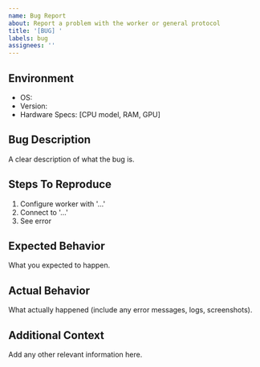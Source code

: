 ```yaml
---
name: Bug Report
about: Report a problem with the worker or general protocol 
title: '[BUG] '
labels: bug
assignees: ''
---
```


## Environment
- OS: 
- Version: 
- Hardware Specs: [CPU model, RAM, GPU]

## Bug Description
A clear description of what the bug is.

## Steps To Reproduce
1. Configure worker with '...'
2. Connect to '...'
3. See error

## Expected Behavior
What you expected to happen.

## Actual Behavior
What actually happened (include any error messages, logs, screenshots).

## Additional Context
Add any other relevant information here.